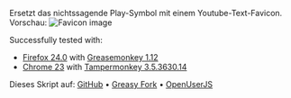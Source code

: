 Ersetzt das nichtssagende Play-Symbol mit einem Youtube-Text-Favicon. Vorschau: ![Favicon image](https://www.picflash.org/img/2014/05/18/largeJ1ASAL.png)

Successfully tested with:
- [Firefox 24.0](https://www.mozilla.org/firefox/new/) with [Greasemonkey 1.12](https://addons.mozilla.org/firefox/addon/greasemonkey/)
- [Chrome 23](https://www.google.com/chrome/) with [Tampermonkey 3.5.3630.14](https://chrome.google.com/webstore/detail/tampermonkey/dhdgffkkebhmkfjojejmpbldmpobfkfo)

Dieses Skript auf: [GitHub](https://github.com/t-fr/userscripts/tree/master/Better%20YouTube%20favicon) • [Greasy Fork](https://greasyfork.org/scripts/1197-better-youtube-favicon) • [OpenUserJS](https://openuserjs.org/scripts/tfr/Better_YouTube_favicon)